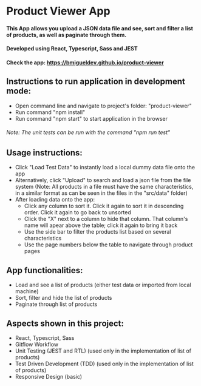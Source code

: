 # Product Viewer App

#### This App allows you upload a JSON data file and see, sort and filter a list of products, as well as paginate through them.

#### Developed using React, Typescript, Sass and JEST

#### Check the app: https://bmigueldev.github.io/product-viewer

## Instructions to run application in development mode:
- Open command line and navigate to project's folder: "product-viewer"
- Run command "npm install"
- Run command "npm start" to start application in the browser
###### Note: The unit tests can be run with the command "npm run test"

## Usage instructions:
- Click "Load Test Data" to instantly load a local dummy data file onto the app
- Alternatively, click "Upload" to search and load a json file from the file system (Note: All products in a file must have the same characteristics, in a similar format as can be seen in the files in the "src/data" folder)
- After loading data onto the app:
    - Click any column to sort it. Click it again to sort it in descending order. Click it again to go back to unsorted
    - Click the "X" next to a column to hide that column. That column's name will apear above the table; click it again to bring it back
    - Use the side bar to filter the products list based on several characteristics
    - Use the page numbers below the table to navigate through product pages

## App functionalities:
- Load and see a list of products (either test data or imported from local machine)
- Sort, filter and hide the list of products
- Paginate through list of products

## Aspects shown in this project:
- React, Typescript, Sass
- Gitflow Workflow
- Unit Testing (JEST and RTL) (used only in the implementation of list of products)
- Test Driven Development (TDD) (used only in the implementation of list of products)
- Responsive Design (basic)
